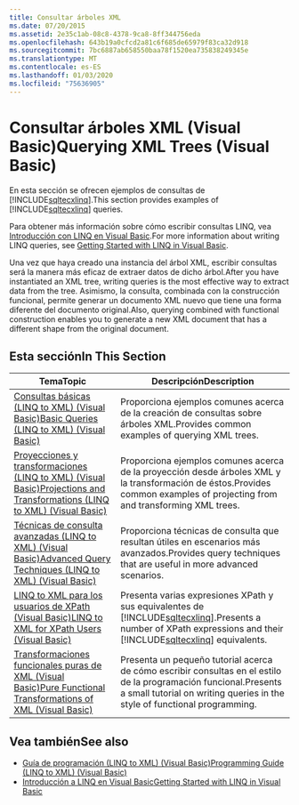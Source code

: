 ```yaml
---
title: Consultar árboles XML
ms.date: 07/20/2015
ms.assetid: 2e35c1ab-08c8-4378-9ca8-8ff344756eda
ms.openlocfilehash: 643b19a0cfcd2a81c6f685de65979f83ca32d918
ms.sourcegitcommit: 7bc6887ab658550baa78f1520ea735838249345e
ms.translationtype: MT
ms.contentlocale: es-ES
ms.lasthandoff: 01/03/2020
ms.locfileid: "75636905"
---
```

# <a name="querying-xml-trees-visual-basic"></a><span data-ttu-id="78aba-102">Consultar árboles XML (Visual Basic)</span><span class="sxs-lookup"><span data-stu-id="78aba-102">Querying XML Trees (Visual Basic)</span></span>
<span data-ttu-id="78aba-103">En esta sección se ofrecen ejemplos de consultas de [!INCLUDE[sqltecxlinq](~/includes/sqltecxlinq-md.md)].</span><span class="sxs-lookup"><span data-stu-id="78aba-103">This section provides examples of [!INCLUDE[sqltecxlinq](~/includes/sqltecxlinq-md.md)] queries.</span></span>  
  
 <span data-ttu-id="78aba-104">Para obtener más información sobre cómo escribir consultas LINQ, vea [Introducción con LINQ en Visual Basic](../../../../visual-basic/programming-guide/concepts/linq/getting-started-with-linq.md).</span><span class="sxs-lookup"><span data-stu-id="78aba-104">For more information about writing LINQ queries, see [Getting Started with LINQ in Visual Basic](../../../../visual-basic/programming-guide/concepts/linq/getting-started-with-linq.md).</span></span>  
  
 <span data-ttu-id="78aba-105">Una vez que haya creado una instancia del árbol XML, escribir consultas será la manera más eficaz de extraer datos de dicho árbol.</span><span class="sxs-lookup"><span data-stu-id="78aba-105">After you have instantiated an XML tree, writing queries is the most effective way to extract data from the tree.</span></span> <span data-ttu-id="78aba-106">Asimismo, la consulta, combinada con la construcción funcional, permite generar un documento XML nuevo que tiene una forma diferente del documento original.</span><span class="sxs-lookup"><span data-stu-id="78aba-106">Also, querying combined with functional construction enables you to generate a new XML document that has a different shape from the original document.</span></span>  
  
## <a name="in-this-section"></a><span data-ttu-id="78aba-107">Esta sección</span><span class="sxs-lookup"><span data-stu-id="78aba-107">In This Section</span></span>  
  
|<span data-ttu-id="78aba-108">Tema</span><span class="sxs-lookup"><span data-stu-id="78aba-108">Topic</span></span>|<span data-ttu-id="78aba-109">Descripción</span><span class="sxs-lookup"><span data-stu-id="78aba-109">Description</span></span>|  
|-----------|-----------------|  
|[<span data-ttu-id="78aba-110">Consultas básicas (LINQ to XML) (Visual Basic)</span><span class="sxs-lookup"><span data-stu-id="78aba-110">Basic Queries (LINQ to XML) (Visual Basic)</span></span>](../../../../visual-basic/programming-guide/concepts/linq/basic-queries-linq-to-xml.md)|<span data-ttu-id="78aba-111">Proporciona ejemplos comunes acerca de la creación de consultas sobre árboles XML.</span><span class="sxs-lookup"><span data-stu-id="78aba-111">Provides common examples of querying XML trees.</span></span>|  
|[<span data-ttu-id="78aba-112">Proyecciones y transformaciones (LINQ to XML) (Visual Basic)</span><span class="sxs-lookup"><span data-stu-id="78aba-112">Projections and Transformations (LINQ to XML) (Visual Basic)</span></span>](../../../../visual-basic/programming-guide/concepts/linq/projections-and-transformations-linq-to-xml.md)|<span data-ttu-id="78aba-113">Proporciona ejemplos comunes acerca de la proyección desde árboles XML y la transformación de éstos.</span><span class="sxs-lookup"><span data-stu-id="78aba-113">Provides common examples of projecting from and transforming XML trees.</span></span>|  
|[<span data-ttu-id="78aba-114">Técnicas de consulta avanzadas (LINQ to XML) (Visual Basic)</span><span class="sxs-lookup"><span data-stu-id="78aba-114">Advanced Query Techniques (LINQ to XML) (Visual Basic)</span></span>](../../../../visual-basic/programming-guide/concepts/linq/advanced-query-techniques-linq-to-xml.md)|<span data-ttu-id="78aba-115">Proporciona técnicas de consulta que resultan útiles en escenarios más avanzados.</span><span class="sxs-lookup"><span data-stu-id="78aba-115">Provides query techniques that are useful in more advanced scenarios.</span></span>|  
|[<span data-ttu-id="78aba-116">LINQ to XML para los usuarios de XPath (Visual Basic)</span><span class="sxs-lookup"><span data-stu-id="78aba-116">LINQ to XML for XPath Users (Visual Basic)</span></span>](../../../../visual-basic/programming-guide/concepts/linq/linq-to-xml-for-xpath-users.md)|<span data-ttu-id="78aba-117">Presenta varias expresiones XPath y sus equivalentes de [!INCLUDE[sqltecxlinq](~/includes/sqltecxlinq-md.md)].</span><span class="sxs-lookup"><span data-stu-id="78aba-117">Presents a number of XPath expressions and their [!INCLUDE[sqltecxlinq](~/includes/sqltecxlinq-md.md)] equivalents.</span></span>|  
|[<span data-ttu-id="78aba-118">Transformaciones funcionales puras de XML (Visual Basic)</span><span class="sxs-lookup"><span data-stu-id="78aba-118">Pure Functional Transformations of XML (Visual Basic)</span></span>](../../../../visual-basic/programming-guide/concepts/linq/pure-functional-transformations-of-xml.md)|<span data-ttu-id="78aba-119">Presenta un pequeño tutorial acerca de cómo escribir consultas en el estilo de la programación funcional.</span><span class="sxs-lookup"><span data-stu-id="78aba-119">Presents a small tutorial on writing queries in the style of functional programming.</span></span>|  
  
## <a name="see-also"></a><span data-ttu-id="78aba-120">Vea también</span><span class="sxs-lookup"><span data-stu-id="78aba-120">See also</span></span>

- [<span data-ttu-id="78aba-121">Guía de programación (LINQ to XML) (Visual Basic)</span><span class="sxs-lookup"><span data-stu-id="78aba-121">Programming Guide (LINQ to XML) (Visual Basic)</span></span>](../../../../visual-basic/programming-guide/concepts/linq/programming-guide-linq-to-xml.md)
- [<span data-ttu-id="78aba-122">Introducción a LINQ en Visual Basic</span><span class="sxs-lookup"><span data-stu-id="78aba-122">Getting Started with LINQ in Visual Basic</span></span>](../../../../visual-basic/programming-guide/concepts/linq/getting-started-with-linq.md)
